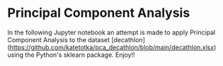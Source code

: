 # Principal Component Analysis

In the following Jupyter notebook an attempt is made to apply Principal Component Analysis to the dataset [decathlon] (https://github.com/katetotka/pca_decathlon/blob/main/decathlon.xlsx) using the Python's sklearn package. Enjoy!!
